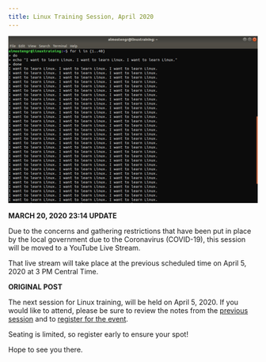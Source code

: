 ```yaml
---
title: Linux Training Session, April 2020
---
```


![I want to learn Linux in terminal window](/images/2020.03.06-linux-training-session.jpg)

**MARCH 20, 2020 23:14 UPDATE**

Due to the concerns and gathering restrictions that have been put in place
by the local government due to the Coronavirus (COVID-19), this session
will be moved to a YouTube Live Stream.

That live stream will take place at the previous scheduled time on
April 5, 2020 at 3 PM Central Time.

**ORIGINAL POST**

The next session for Linux training, will be held on April 5, 2020. If you would like to attend, please be sure to review the notes from the
[previous session](/technology/2020.03.01-linux-training-session) and to
[register for the event](https://www.eventbrite.com/e/linux-training-session-april-2020-tickets-98546999729).

Seating is limited, so register early to ensure your spot!

Hope to see you there.
